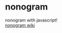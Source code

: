 # nonogram

nonogram with javascript!
<br />
[nonogram wiki](https://ko.wikipedia.org/wiki/%EB%85%B8%EB%85%B8%EA%B7%B8%EB%9E%A8)
